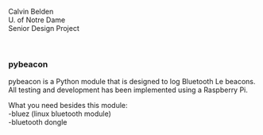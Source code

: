 Calvin Belden<br>
U. of Notre Dame<br>
Senior Design Project<br>

<br>

<h3>pybeacon</h3>

<p>
pybeacon is a Python module that is designed to log Bluetooth Le beacons. All testing and development has been implemented using a Raspberry Pi.
</p>

<p>
What you need besides this module:<br>
-bluez (linux bluetooth module)<br>
-bluetooth dongle<br>
<p>
